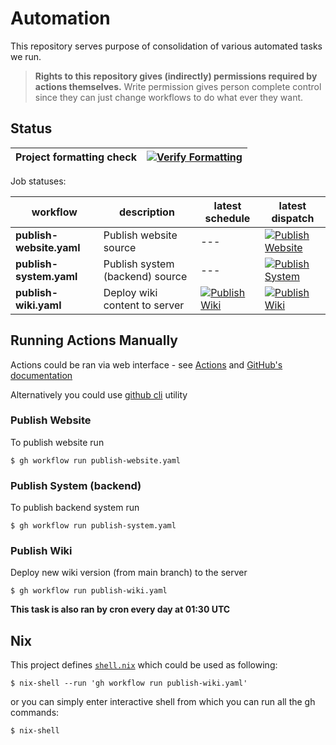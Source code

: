 # Automation

This repository serves purpose of consolidation of various automated tasks we run.

> __Rights to this repository gives (indirectly) permissions required by actions themselves.__
> Write permission gives person complete control since they can just change workflows to do what ever they want.

## Status

| Project formatting check | [![Verify Formatting](https://github.com/ictunion/automation/actions/workflows/verify-formatting.yaml/badge.svg?event=push)](https://github.com/ictunion/automation/actions/workflows/verify-formatting.yaml) |
|--------------------------|---------------------------------------------------------------------------------------------------------------------------------------------------------------------------------------------------------------|

Job statuses:

| workflow                 | description                     | latest schedule                                                                                                                                                                                                | latest dispatch                                                                                                                                                                                                                  |
|--------------------------|---------------------------------|----------------------------------------------------------------------------------------------------------------------------------------------------------------------------------------------------------------|----------------------------------------------------------------------------------------------------------------------------------------------------------------------------------------------------------------------------------|
| **publish-website.yaml** | Publish website source          | ---                                                                                                                                                                                                            | [![Publish Website](https://github.com/ictunion/automation/actions/workflows/publish-website.yaml/badge.svg?branch=main&event=workflow_dispatch)](https://github.com/ictunion/automation/actions/workflows/publish-website.yaml) |
| **publish-system.yaml**  | Publish system (backend) source | ---                                                                                                                                                                                                            | [![Publish System](https://github.com/ictunion/automation/actions/workflows/publish-system.yaml/badge.svg?branch=main&event=workflow_dispatch)](https://github.com/ictunion/automation/actions/workflows/publish-system.yaml)    |
| **publish-wiki.yaml**    | Deploy wiki content to server   | [![Publish Wiki](https://github.com/ictunion/automation/actions/workflows/publish-wiki.yaml/badge.svg?branch=main&event=schedule)](https://github.com/ictunion/automation/actions/workflows/publish-wiki.yaml) | [![Publish Wiki](https://github.com/ictunion/automation/actions/workflows/publish-wiki.yaml/badge.svg?branch=main&event=workflow_dispatch)](https://github.com/ictunion/automation/actions/workflows/publish-wiki.yaml)          |

## Running Actions Manually

Actions could be ran via web interface - see [Actions](https://github.com/ictunion/automation/actions)
and [GitHub's documentation](https://docs.github.com/en/actions/managing-workflow-runs/manually-running-a-workflow)

Alternatively you could use [github cli](https://cli.github.com/) utility

### Publish Website

To publish website run

```
$ gh workflow run publish-website.yaml
```

### Publish System (backend)

To publish backend system run

```
$ gh workflow run publish-system.yaml
```

### Publish Wiki

Deploy new wiki version (from main branch) to the server

```
$ gh workflow run publish-wiki.yaml
```

**This task is also ran by cron every day at 01:30 UTC**

## Nix

This project defines [`shell.nix`](shell.nix) which could be used as following:

```
$ nix-shell --run 'gh workflow run publish-wiki.yaml'
```

or you can simply enter interactive shell from which you can run all the gh commands:

```
$ nix-shell
```
